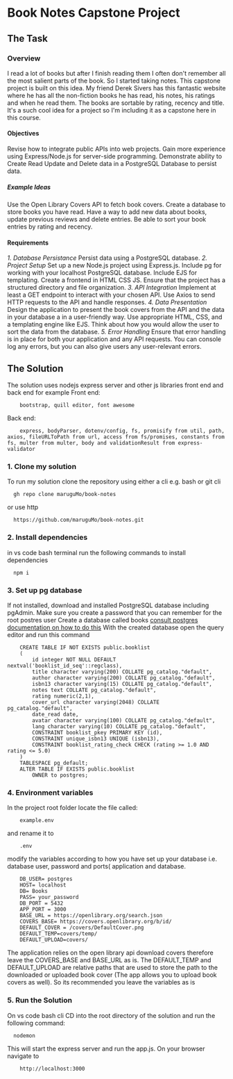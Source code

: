 # Book Notes Capstone Project
## The Task
### Overview
I read a lot of books but after I finish reading them I often don't remember all the most salient parts of the book. 
So I started taking notes. This capstone project is built on this idea. 
My friend Derek Sivers has this fantastic website where he has all the non-fiction books he has read, 
his notes, his ratings and when he read them. The books are sortable by rating, recency and title. 
It's a such cool idea for a project so I'm including it as a capstone here in this course.
#### Objectives
Revise how to integrate public APIs into web projects.
Gain more experience using Express/Node.js for server-side programming.
Demonstrate ability to Create Read Update and Delete data in a PostgreSQL Database to persist data.
##### Example Ideas
Use the Open Library Covers API to fetch book covers.
Create a database to store books you have read.
Have a way to add new data about books, update previous reviews and delete entries.
Be able to sort your book entries by rating and recency.
#### Requirements
<em> 1. Database Persistance</em>
Persist data using a PostgreSQL database.
<em>2. Project Setup</em>
Set up a new Node.js project using Express.js.
Include pg for working with your localhost PostgreSQL database.
Include EJS for templating.
Create a frontend in HTML CSS JS.
Ensure that the project has a structured directory and file organization.
<em>3. API Integration</em>
Implement at least a GET endpoint to interact with your chosen API.
Use Axios to send HTTP requests to the API and handle responses.
<em>4. Data Presentation</em>
Design the application to present the book covers from the API and the data in your database a in a user-friendly way.
Use appropriate HTML, CSS, and a templating engine like EJS.
Think about how you would allow the user to sort the data from the database.
<em>5. Error Handling</em>
Ensure that error handling is in place for both your application and any API requests. You can console log any errors, but you can also give users any user-relevant errors.
## The Solution
The solution uses nodejs express server and other js libraries front end and back end for example Front end:

        bootstrap, quill editor, font awesome
        
Back end: 

        express, bodyParser, dotenv/config, fs, promisify from util, path, axios, fileURLToPath from url, access from fs/promises, constants from fs, multer from multer, body and validationResult from express-validator

### 1. Clone my solution
To run my solution clone the repository using either a cli e.g. bash or git cli

      gh repo clone maruguMo/book-notes

or use http

      https://github.com/maruguMo/book-notes.git
### 2. Install dependencies
in vs code bash terminal run the following commands to install dependencies

      npm i

### 3. Set up pg database
If not installed, download and installed PostgreSQL database including pgAdmin. Make sure you create a password that you can remember for the root postres user
Create a database called books [consult postgres documentation on how to do this](https://www.postgresql.org/docs/current/)
With the created database open the query editor and run this command

        CREATE TABLE IF NOT EXISTS public.booklist
        (
            id integer NOT NULL DEFAULT nextval('booklist_id_seq'::regclass),
            title character varying(200) COLLATE pg_catalog."default",
            author character varying(200) COLLATE pg_catalog."default",
            isbn13 character varying(15) COLLATE pg_catalog."default",
            notes text COLLATE pg_catalog."default",
            rating numeric(2,1),
            cover_url character varying(2048) COLLATE pg_catalog."default",
            date_read date,
            avatar character varying(100) COLLATE pg_catalog."default",
            lang character varying(10) COLLATE pg_catalog."default",
            CONSTRAINT booklist_pkey PRIMARY KEY (id),
            CONSTRAINT unique_isbn13 UNIQUE (isbn13),
            CONSTRAINT booklist_rating_check CHECK (rating >= 1.0 AND rating <= 5.0)
        )
        TABLESPACE pg_default;
        ALTER TABLE IF EXISTS public.booklist
            OWNER to postgres;

### 4. Environment variables
In the project root folder locate the file called: 

        example.env 
        
and rename it to 

        .env

modify the variables according to how you have set up your database i.e. database user, password and ports( application and database.

        DB_USER= postgres
        HOST= localhost
        DB= Books
        PASS= your_password
        DB_PORT = 5432
        APP_PORT = 3000
        BASE_URL = https://openlibrary.org/search.json
        COVERS_BASE= https://covers.openlibrary.org/b/id/
        DEFAULT_COVER = /covers/DefaultCover.png
        DEFAULT_TEMP=covers/temp/
        DEFAULT_UPLOAD=covers/

The application relies on the open library api download covers therefore leave the COVERS_BASE and BASE_URL as is. 
The DEFAULT_TEMP and DEFAULT_UPLOAD are relative paths that are used to store the path to the downloaded or uploaded
book cover (The app allows you to upload book covers as well). So its recommended you leave the variables as is

### 5. Run the Solution
On vs code bash cli CD into the root directory of the solution and run the following command:

      nodemon

This will start the express server and run the app.js. On your browser navigate to

        http://localhost:3000





